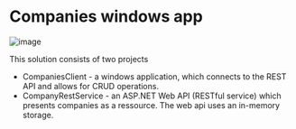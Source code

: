 # Companies windows app

![image](https://github.com/user-attachments/assets/5cf7743b-383d-4e56-8c99-673bdfd54168)

This solution consists of two projects
- CompaniesClient - a windows application, which connects to the REST API and allows for CRUD operations. 
- CompanyRestService - an ASP.NET Web API (RESTful service) which presents companies as a ressource. The web api uses an in-memory storage.

